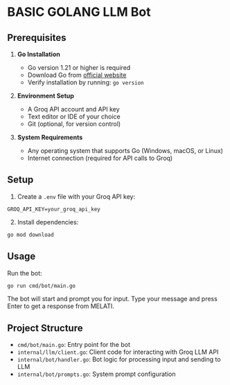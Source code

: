 # BASIC GOLANG LLM Bot


## Prerequisites

1. **Go Installation**
   - Go version 1.21 or higher is required
   - Download Go from [official website](https://go.dev/dl/)
   - Verify installation by running: `go version`

2. **Environment Setup**
   - A Groq API account and API key
   - Text editor or IDE of your choice
   - Git (optional, for version control)

3. **System Requirements**
   - Any operating system that supports Go (Windows, macOS, or Linux)
   - Internet connection (required for API calls to Groq)

## Setup

1. Create a `.env` file with your Groq API key:
```
GROQ_API_KEY=your_groq_api_key
```

2. Install dependencies:
```bash
go mod download
```

## Usage

Run the bot:
```bash
go run cmd/bot/main.go
```

The bot will start and prompt you for input. Type your message and press Enter to get a response from MELATI.

## Project Structure

- `cmd/bot/main.go`: Entry point for the bot
- `internal/llm/client.go`: Client code for interacting with Groq LLM API
- `internal/bot/handler.go`: Bot logic for processing input and sending to LLM
- `internal/bot/prompts.go`: System prompt configuration
